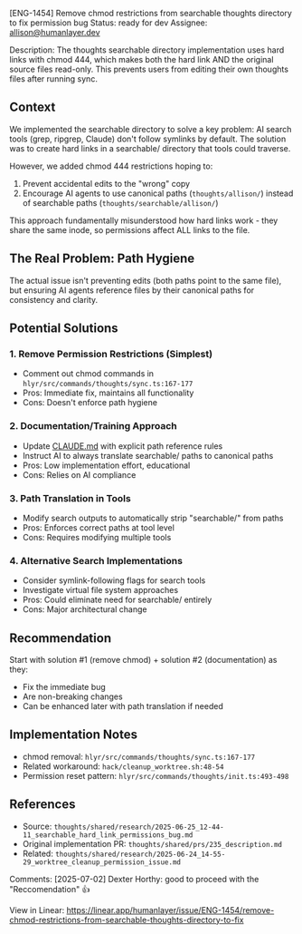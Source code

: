 
[ENG-1454] Remove chmod restrictions from searchable thoughts directory to fix permission bug
Status: ready for dev
Assignee: allison@humanlayer.dev

Description:
The thoughts searchable directory implementation uses hard links with chmod 444, which makes both the hard link AND the original source files read-only. This prevents users from editing their own thoughts files after running sync.

## Context

We implemented the searchable directory to solve a key problem: AI search tools (grep, ripgrep, Claude) don't follow symlinks by default. The solution was to create hard links in a searchable/ directory that tools could traverse.

However, we added chmod 444 restrictions hoping to:

1. Prevent accidental edits to the "wrong" copy
2. Encourage AI agents to use canonical paths (`thoughts/allison/`) instead of searchable paths (`thoughts/searchable/allison/`)

This approach fundamentally misunderstood how hard links work - they share the same inode, so permissions affect ALL links to the file.

## The Real Problem: Path Hygiene

The actual issue isn't preventing edits (both paths point to the same file), but ensuring AI agents reference files by their canonical paths for consistency and clarity.

## Potential Solutions

### 1\. **Remove Permission Restrictions** (Simplest)

* Comment out chmod commands in `hlyr/src/commands/thoughts/sync.ts:167-177`
* Pros: Immediate fix, maintains all functionality
* Cons: Doesn't enforce path hygiene

### 2\. **Documentation/Training Approach**

* Update [CLAUDE.md](http://CLAUDE.md) with explicit path reference rules
* Instruct AI to always translate searchable/ paths to canonical paths
* Pros: Low implementation effort, educational
* Cons: Relies on AI compliance

### 3\. **Path Translation in Tools**

* Modify search outputs to automatically strip "searchable/" from paths
* Pros: Enforces correct paths at tool level
* Cons: Requires modifying multiple tools

### 4\. **Alternative Search Implementations**

* Consider symlink-following flags for search tools
* Investigate virtual file system approaches
* Pros: Could eliminate need for searchable/ entirely
* Cons: Major architectural change

## Recommendation

Start with solution #1 (remove chmod) + solution #2 (documentation) as they:

* Fix the immediate bug
* Are non-breaking changes
* Can be enhanced later with path translation if needed

## Implementation Notes

* chmod removal: `hlyr/src/commands/thoughts/sync.ts:167-177`
* Related workaround: `hack/cleanup_worktree.sh:48-54`
* Permission reset pattern: `hlyr/src/commands/thoughts/init.ts:493-498`

## References

* Source: `thoughts/shared/research/2025-06-25_12-44-11_searchable_hard_link_permissions_bug.md`
* Original implementation PR: `thoughts/shared/prs/235_description.md`
* Related: `thoughts/shared/research/2025-06-24_14-55-29_worktree_cleanup_permission_issue.md`

Comments:
[2025-07-02] Dexter Horthy:
good to proceed with the "Reccomendation" 👍 


View in Linear: https://linear.app/humanlayer/issue/ENG-1454/remove-chmod-restrictions-from-searchable-thoughts-directory-to-fix
